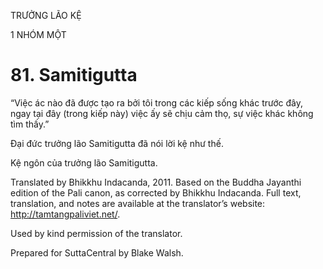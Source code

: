TRƯỞNG LÃO KỆ

1 NHÓM MỘT

# 81\. Samitigutta

“Việc ác nào đã được tạo ra bởi tôi trong các kiếp sống khác trước đây, ngay tại đây (trong kiếp này) việc ấy sẽ chịu cảm thọ, sự việc khác không tìm thấy.”

Đại đức trưởng lão Samitigutta đã nói lời kệ như thế.

Kệ ngôn của trưởng lão Samitigutta.

Translated by Bhikkhu Indacanda, 2011. Based on the Buddha Jayanthi edition of the Pali canon, as corrected by Bhikkhu Indacanda. Full text, translation, and notes are available at the translator’s website: http://tamtangpaliviet.net/.

Used by kind permission of the translator.

Prepared for SuttaCentral by Blake Walsh.